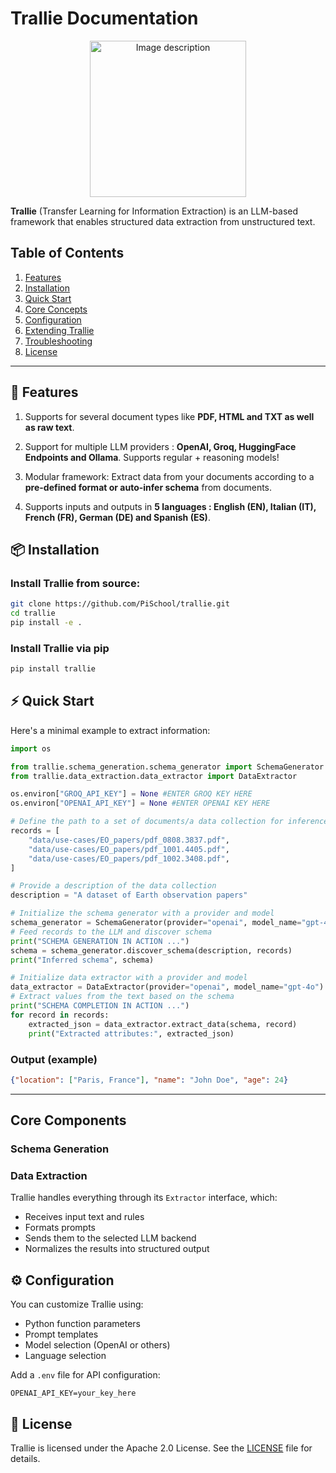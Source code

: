 # Trallie Documentation

<p align="center">
  <img src="assets/trallie.png" alt="Image description" style="width:250px; height:auto;">
</p>

**Trallie** (Transfer Learning for Information Extraction) is an LLM-based framework that enables structured data extraction from unstructured text. 

## Table of Contents

1. [Features](#features)
2. [Installation](#installation)
3. [Quick Start](#quick-start)
4. [Core Concepts](#core-concepts)
5. [Configuration](#configuration)
6. [Extending Trallie](#extending-trallie)
7. [Troubleshooting](#troubleshooting)
8. [License](#license)

---

## 🚀 Features

1. Supports for several document types like **PDF, HTML and TXT as well as raw text**.  

2. Support for multiple LLM providers : **OpenAI, Groq, HuggingFace Endpoints and Ollama**. Supports regular + reasoning models!

3. Modular framework: Extract data from your documents according to a **pre-defined format or auto-infer schema** from documents.

4. Supports inputs and outputs in **5 languages : English (EN), Italian (IT), French (FR), German (DE) and Spanish (ES)**.


## 📦 Installation

### Install Trallie from source:

```bash
git clone https://github.com/PiSchool/trallie.git
cd trallie
pip install -e .
```

### Install Trallie via pip 
```bash
pip install trallie
```

## ⚡ Quick Start

Here's a minimal example to extract information:

```python
import os

from trallie.schema_generation.schema_generator import SchemaGenerator
from trallie.data_extraction.data_extractor import DataExtractor

os.environ["GROQ_API_KEY"] = None #ENTER GROQ KEY HERE
os.environ["OPENAI_API_KEY"] = None #ENTER OPENAI KEY HERE

# Define the path to a set of documents/a data collection for inference
records = [
    "data/use-cases/EO_papers/pdf_0808.3837.pdf",
    "data/use-cases/EO_papers/pdf_1001.4405.pdf",
    "data/use-cases/EO_papers/pdf_1002.3408.pdf",
]

# Provide a description of the data collection
description = "A dataset of Earth observation papers"

# Initialize the schema generator with a provider and model
schema_generator = SchemaGenerator(provider="openai", model_name="gpt-4o")
# Feed records to the LLM and discover schema
print("SCHEMA GENERATION IN ACTION ...")
schema = schema_generator.discover_schema(description, records)
print("Inferred schema", schema)

# Initialize data extractor with a provider and model
data_extractor = DataExtractor(provider="openai", model_name="gpt-4o")
# Extract values from the text based on the schema
print("SCHEMA COMPLETION IN ACTION ...")
for record in records:
    extracted_json = data_extractor.extract_data(schema, record)
    print("Extracted attributes:", extracted_json)
```

### Output (example)

```json
{"location": ["Paris, France"], "name": "John Doe", "age": 24}
```

---

## Core Components

### Schema Generation

### Data Extraction 

Trallie handles everything through its `Extractor` interface, which:

- Receives input text and rules
- Formats prompts
- Sends them to the selected LLM backend
- Normalizes the results into structured output


## ⚙️ Configuration

You can customize Trallie using:

- Python function parameters
- Prompt templates
- Model selection (OpenAI or others)
- Language selection 

Add a `.env` file for API configuration:

```
OPENAI_API_KEY=your_key_here
```

<!-- ## 🧩 Extending Trallie

Ways to extend the framework:

- Customize prompt templates
- Add new extractors or normalizers
- Integrate with your NLP or ETL pipelines

-->

<!-- ## 🛠️ Troubleshooting

- **Invalid Schema**: Ensure your rules match expected output formats.
- **Poor Results**: Adjust your prompts or verify model configuration.
- **Rate Limits**: Use batching or rate-limiting with external APIs.

-->

## 📄 License

Trallie is licensed under the Apache 2.0 License. See the [LICENSE](https://github.com/PiSchool/trallie/blob/main/LICENSE) file for details.
